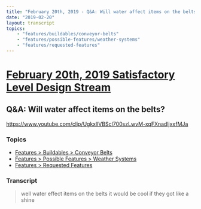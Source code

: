 ```yaml
---
title: "February 20th, 2019 - Q&A: Will water affect items on the belts?"
date: "2019-02-20"
layout: transcript
topics:
    - "features/buildables/conveyor-belts"
    - "features/possible-features/weather-systems"
    - "features/requested-features"
---
```

# [February 20th, 2019 Satisfactory Level Design Stream](../2019-02-20.md)
## Q&A: Will water affect items on the belts?
https://www.youtube.com/clip/UgkxllVBScl700szLwvM-xqFXnadljxxfMJa
### Topics
* [Features > Buildables > Conveyor Belts](../topics/features/buildables/conveyor-belts.md)
* [Features > Possible Features > Weather Systems](../topics/features/possible-features/weather-systems.md)
* [Features > Requested Features](../topics/features/requested-features.md)

### Transcript

> well water effect items on the belts it
> would be cool if they got like a shine
